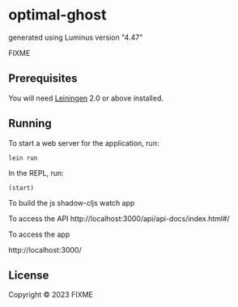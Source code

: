 # optimal-ghost

generated using Luminus version "4.47"

FIXME

## Prerequisites

You will need [Leiningen][1] 2.0 or above installed.

[1]: https://github.com/technomancy/leiningen

## Running

To start a web server for the application, run:

    lein run 


In the REPL, run:

    (start)


To build the js
    shadow-cljs watch app


To access the API
http://localhost:3000/api/api-docs/index.html#/

To access the app

http://localhost:3000/




## License

Copyright © 2023 FIXME
